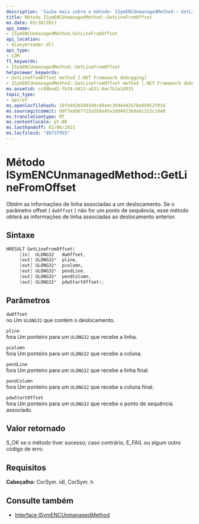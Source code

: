 ```yaml
---
description: 'Saiba mais sobre o método: ISymENCUnmanagedMethod:: GetLineFromOffset'
title: Método ISymENCUnmanagedMethod::GetLineFromOffset
ms.date: 03/30/2017
api_name:
- ISymENCUnmanagedMethod.GetLineFromOffset
api_location:
- diasymreader.dll
api_type:
- COM
f1_keywords:
- ISymENCUnmanagedMethod::GetLineFromOffset
helpviewer_keywords:
- GetLineFromOffset method [.NET Framework debugging]
- ISymENCUnmanagedMethod::GetLineFromOffset method [.NET Framework debugging]
ms.assetid: cc09bad2-fb34-4d13-a521-6ec7b1a1d915
topic_type:
- apiref
ms.openlocfilehash: 18fe942b509340c89a4c3044e02bf8e9d952f91d
ms.sourcegitcommit: ddf7edb67715a5b9a45e3dd44536dabc153c1de0
ms.translationtype: MT
ms.contentlocale: pt-BR
ms.lasthandoff: 02/06/2021
ms.locfileid: "99737955"
---
```

# <a name="isymencunmanagedmethodgetlinefromoffset-method"></a>Método ISymENCUnmanagedMethod::GetLineFromOffset

Obtém as informações de linha associadas a um deslocamento. Se o parâmetro offset ( `dwOffset` ) não for um ponto de sequência, esse método obterá as informações de linha associadas ao deslocamento anterior.  
  
## <a name="syntax"></a>Sintaxe  
  
```cpp  
HRESULT GetLineFromOffset(  
     [in]  ULONG32   dwOffset,  
     [out] ULONG32*  pline,  
     [out] ULONG32*  pcolumn,  
     [out] ULONG32*  pendLine,  
     [out] ULONG32*  pendColumn,  
     [out] ULONG32*  pdwStartOffset);  
```  
  
## <a name="parameters"></a>Parâmetros  

 `dwOffset`  
 no Um `ULONG32` que contém o deslocamento.  
  
 `pline`  
 fora Um ponteiro para um `ULONG32` que recebe a linha.  
  
 `pcolumn`  
 fora Um ponteiro para um `ULONG32` que recebe a coluna.  
  
 `pendLine`  
 fora Um ponteiro para um `ULONG32` que recebe a linha final.  
  
 `pendColumn`  
 fora Um ponteiro para um `ULONG32` que recebe a coluna final.  
  
 `pdwStartOffset`  
 fora Um ponteiro para um `ULONG32` que recebe o ponto de sequência associado.  
  
## <a name="return-value"></a>Valor retornado  

 S_OK se o método tiver sucesso; caso contrário, E_FAIL ou algum outro código de erro.  
  
## <a name="requirements"></a>Requisitos  

 **Cabeçalho:** CorSym. idl, CorSym. h  
  
## <a name="see-also"></a>Consulte também

- [Interface ISymENCUnmanagedMethod](isymencunmanagedmethod-interface.md)
